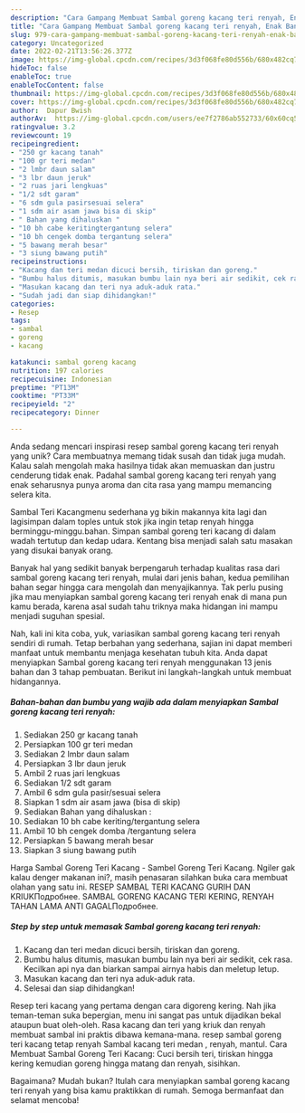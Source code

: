 ```yaml
---
description: "Cara Gampang Membuat Sambal goreng kacang teri renyah, Enak Banget"
title: "Cara Gampang Membuat Sambal goreng kacang teri renyah, Enak Banget"
slug: 979-cara-gampang-membuat-sambal-goreng-kacang-teri-renyah-enak-banget
category: Uncategorized
date: 2022-02-21T13:56:26.377Z
image: https://img-global.cpcdn.com/recipes/3d3f068fe80d556b/680x482cq70/sambal-goreng-kacang-teri-renyah-foto-resep-utama.jpg
hideToc: false
enableToc: true
enableTocContent: false
thumbnail: https://img-global.cpcdn.com/recipes/3d3f068fe80d556b/680x482cq70/sambal-goreng-kacang-teri-renyah-foto-resep-utama.jpg
cover: https://img-global.cpcdn.com/recipes/3d3f068fe80d556b/680x482cq70/sambal-goreng-kacang-teri-renyah-foto-resep-utama.jpg
author:  Dapur Bwish
authorAv:  https://img-global.cpcdn.com/users/ee7f2786ab552733/60x60cq50/avatar.jpg
ratingvalue: 3.2
reviewcount: 19
recipeingredient:
- "250 gr kacang tanah"
- "100 gr teri medan"
- "2 lmbr daun salam"
- "3 lbr daun jeruk"
- "2 ruas jari lengkuas"
- "1/2 sdt garam"
- "6 sdm gula pasirsesuai selera"
- "1 sdm air asam jawa bisa di skip"
- " Bahan yang dihaluskan "
- "10 bh cabe keritingtergantung selera"
- "10 bh cengek domba tergantung selera"
- "5 bawang merah besar"
- "3 siung bawang putih"
recipeinstructions:
- "Kacang dan teri medan dicuci bersih, tiriskan dan goreng."
- "Bumbu halus ditumis, masukan bumbu lain nya beri air sedikit, cek rasa. Kecilkan api nya dan biarkan sampai airnya habis dan meletup letup."
- "Masukan kacang dan teri nya aduk-aduk rata."
- "Sudah jadi dan siap dihidangkan!"
categories:
- Resep
tags:
- sambal
- goreng
- kacang

katakunci: sambal goreng kacang 
nutrition: 197 calories
recipecuisine: Indonesian
preptime: "PT13M"
cooktime: "PT33M"
recipeyield: "2"
recipecategory: Dinner

---
```



Anda sedang mencari inspirasi resep sambal goreng kacang teri renyah yang unik? Cara membuatnya memang tidak susah dan tidak juga mudah. Kalau salah mengolah maka hasilnya tidak akan memuaskan dan justru cenderung tidak enak. Padahal sambal goreng kacang teri renyah yang enak seharusnya punya aroma dan cita rasa yang mampu memancing selera kita.


Sambal Teri Kacangmenu sederhana yg bikin makannya kita lagi dan lagisimpan dalam toples untuk stok jika ingin tetap renyah hingga berminggu-minggu.bahan. Simpan sambal goreng teri kacang di dalam wadah tertutup dan kedap udara. Kentang bisa menjadi salah satu masakan yang disukai banyak orang.

Banyak hal yang sedikit banyak berpengaruh terhadap kualitas rasa dari sambal goreng kacang teri renyah, mulai dari jenis bahan, kedua pemilihan bahan segar hingga cara mengolah dan menyajikannya. Tak perlu pusing jika mau menyiapkan sambal goreng kacang teri renyah enak di mana pun kamu berada, karena asal sudah tahu triknya maka hidangan ini mampu menjadi suguhan spesial.


Nah, kali ini kita coba, yuk, variasikan sambal goreng kacang teri renyah sendiri di rumah. Tetap berbahan yang sederhana, sajian ini dapat memberi manfaat untuk membantu menjaga kesehatan tubuh kita. Anda dapat menyiapkan Sambal goreng kacang teri renyah menggunakan 13 jenis bahan dan 3 tahap pembuatan. Berikut ini langkah-langkah untuk membuat hidangannya.

<!--inarticleads1-->

##### Bahan-bahan dan bumbu yang wajib ada dalam menyiapkan Sambal goreng kacang teri renyah:

1. Sediakan 250 gr kacang tanah
1. Persiapkan 100 gr teri medan
1. Sediakan 2 lmbr daun salam
1. Persiapkan 3 lbr daun jeruk
1. Ambil 2 ruas jari lengkuas
1. Sediakan 1/2 sdt garam
1. Ambil 6 sdm gula pasir/sesuai selera
1. Siapkan 1 sdm air asam jawa (bisa di skip)
1. Sediakan  Bahan yang dihaluskan :
1. Sediakan 10 bh cabe keriting/tergantung selera
1. Ambil 10 bh cengek domba /tergantung selera
1. Persiapkan 5 bawang merah besar
1. Siapkan 3 siung bawang putih


Harga Sambal Goreng Teri Kacang - Sambel Goreng Teri Kacang. Ngiler gak kalau denger makanan ini?, masih penasaran silahkan buka cara membuat olahan yang satu ini. RESEP SAMBAL TERI KACANG GURIH DAN KRIUKПодробнее. SAMBAL GORENG KACANG TERI KERING, RENYAH TAHAN LAMA ANTI GAGALПодробнее. 

<!--inarticleads2-->

##### Step by step untuk memasak Sambal goreng kacang teri renyah:

1. Kacang dan teri medan dicuci bersih, tiriskan dan goreng.
1. Bumbu halus ditumis, masukan bumbu lain nya beri air sedikit, cek rasa. Kecilkan api nya dan biarkan sampai airnya habis dan meletup letup.
1. Masukan kacang dan teri nya aduk-aduk rata.
1. Selesai dan siap dihidangkan!

Resep teri kacang yang pertama dengan cara digoreng kering. Nah jika teman-teman suka bepergian, menu ini sangat pas untuk dijadikan bekal ataupun buat oleh-oleh. Rasa kacang dan teri yang kriuk dan renyah membuat sambal ini praktis dibawa kemana-mana. resep sambal goreng teri kacang tetap renyah Sambal kacang teri medan , renyah, mantul. Cara Membuat Sambal Goreng Teri Kacang: Cuci bersih teri, tiriskan hingga kering kemudian goreng hingga matang dan renyah, sisihkan. 

Bagaimana? Mudah bukan? Itulah cara menyiapkan sambal goreng kacang teri renyah yang bisa kamu praktikkan di rumah. Semoga bermanfaat dan selamat mencoba!
